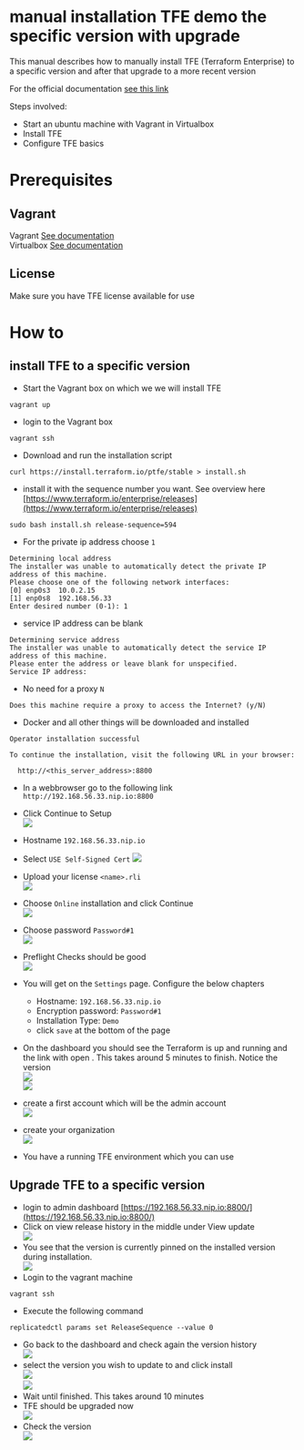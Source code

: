 # manual installation TFE demo the specific version with upgrade

This manual describes how to manually install TFE (Terraform Enterprise) to a specific version and after that upgrade to a more recent version

For the official documentation [see this link](https://www.terraform.io/enterprise/install/interactive/installer)

Steps involved:
- Start an ubuntu machine with Vagrant in Virtualbox
- Install TFE
- Configure TFE basics

# Prerequisites

## Vagrant
Vagrant [See documentation](https://www.vagrantup.com/docs/installation)  
Virtualbox [See documentation](https://www.virtualbox.org/wiki/Downloads)

## License
Make sure you have TFE license available for use

# How to

## install TFE to a specific version
- Start the Vagrant box on which we we will install TFE
```
vagrant up
```
- login to the Vagrant box
```
vagrant ssh
```
- Download and run the installation script
```
curl https://install.terraform.io/ptfe/stable > install.sh
```
- install it with the sequence number you want. See overview here [https://www.terraform.io/enterprise/releases](https://www.terraform.io/enterprise/releases)
```
sudo bash install.sh release-sequence=594
```
- For the private ip address choose ```1```
```
Determining local address
The installer was unable to automatically detect the private IP address of this machine.
Please choose one of the following network interfaces:
[0] enp0s3	10.0.2.15
[1] enp0s8	192.168.56.33
Enter desired number (0-1): 1
```
- service IP address can be blank
```
Determining service address
The installer was unable to automatically detect the service IP address of this machine.
Please enter the address or leave blank for unspecified.
Service IP address: 
```
- No need for a proxy ```N```
```
Does this machine require a proxy to access the Internet? (y/N)
```
- Docker and all other things will be downloaded and installed
```
Operator installation successful

To continue the installation, visit the following URL in your browser:

  http://<this_server_address>:8800
```
- In a webbrowser go to the following link ```http://192.168.56.33.nip.io:8800```
- Click Continue to Setup  
![](media/2022-01-19-14-04-25.png)    
- Hostname `192.168.56.33.nip.io`
- Select `USE Self-Signed Cert`
![](media/2022-03-30-10-53-13.png)  

- Upload your license ```<name>.rli```  
![](media/2022-01-19-15-06-00.png)    
- Choose ```Online``` installation and click Continue  
![](media/2022-01-19-15-06-30.png)    
- Choose password ```Password#1```  
![](media/2022-01-19-15-07-35.png)    
- Preflight Checks should be good  
![](media/2022-01-19-15-08-35.png)    
- You will get on the ```Settings``` page. Configure the below chapters   
    - Hostname: ```192.168.56.33.nip.io```  
    - Encryption password: ```Password#1```  
    - Installation Type: ```Demo```
    - click ```save``` at the bottom of the page 
- On the dashboard you should see the Terraform is up and running and the link with open . This takes around 5 minutes to finish. Notice the version  
![](media/2022-03-30-11-02-16.png)  
![](media/2022-03-30-10-58-34.png)  
- create a first account which will be the admin account  
![](media/2022-01-19-15-20-23.png)    
- create your organization  
![](media/2022-01-19-15-20-58.png)    
- You have a running TFE environment which you can use 

## Upgrade TFE to a specific version

- login to admin dashboard
[https://192.168.56.33.nip.io:8800/](https://192.168.56.33.nip.io:8800/)
- Click on view release history in the middle under View update   
![](media/2022-03-30-11-04-04.png)  
- You see that the version is currently pinned on the installed version during installation.   
![](media/2022-03-30-11-08-09.png)   
- Login to the vagrant machine  
```
vagrant ssh
```
- Execute the following command  
```
replicatedctl params set ReleaseSequence --value 0
```
- Go back to the dashboard and check again the version history  
![](media/2022-03-30-11-08-54.png)  
- select the version you wish to update to and click install    
![](media/2022-03-30-11-09-32.png)  
![](media/2022-03-30-11-11-41.png)  
- Wait until finished. This takes around 10 minutes
- TFE should be upgraded now  
![](media/2022-03-30-11-15-37.png)  
- Check the version  
![](media/2022-03-30-11-16-14.png)  
